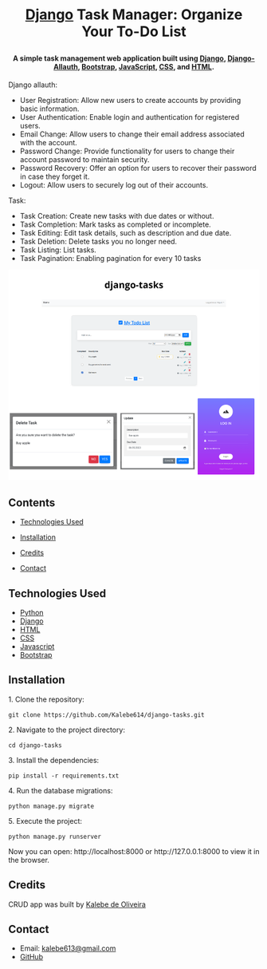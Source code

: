 # <p align="center">[Django] Task Manager: Organize Your To-Do List</p>

[django-allauth]: https://django-allauth.readthedocs.io/en/latest/

[django]: https://docs.djangoproject.com/en/4.2/

[python]: https://docs.python.org/3/

[html]: https://developer.mozilla.org/en-US/docs/Web/HTML

[css]: https://developer.mozilla.org/en-US/docs/Web/CSS

[javascript]: https://developer.mozilla.org/en-US/docs/Web/JavaScript

[bootstrap]: https://getbootstrap.com/

[my_github]: https://github.com/Kalebe614

#### <p align="center">A simple task management web application built using [Django], [Django-Allauth], [Bootstrap], [JavaScript], [CSS], and [HTML].

Django allauth:

- User Registration: Allow new users to create accounts by providing basic information.
- User Authentication: Enable login and authentication for registered users.
- Email Change: Allow users to change their email address associated with the account.
- Password Change: Provide functionality for users to change their account password to maintain security.
- Password Recovery: Offer an option for users to recover their password in case they forget it.
- Logout: Allow users to securely log out of their accounts.</p>

Task:

- Task Creation: Create new tasks with due dates or without.
- Task Completion: Mark tasks as completed or incomplete.
- Task Editing: Edit task details, such as description and due date.
- Task Deletion: Delete tasks you no longer need.
- Task Listing: List tasks.
- Task Pagination: Enabling pagination for every 10 tasks

![Img_Project](tasks.png)



## Contents

- [Technologies Used](#technologies-used)

- [Installation](#installation)

- [Credits](#credits)

- [Contact](#contact)

## Technologies Used

- [Python][python]
- [Django][django]
- [HTML][html]
- [CSS][css]
- [Javascript][javascript]
- [Bootstrap][bootstrap]

## Installation

<p>1. Clone the repository:

```
git clone https://github.com/Kalebe614/django-tasks.git
```

</p>

<p>
2. Navigate to the project directory:

```
cd django-tasks
```
</p> 
 
<p>
3. Install the dependencies:

```
pip install -r requirements.txt
```
</p>
<p>
4. Run the database migrations:

```
python manage.py migrate
```
</p>
<p>
5. Execute the project:

```
python manage.py runserver
```
</p>
<p>
Now you can open: http://localhost:8000 or http://127.0.0.1:8000 to view it in the browser.
</p>

## Credits
CRUD app was built by [Kalebe de Oliveira][my_github]

## Contact
- Email: <a ref="mailto:kalebe613@gmail.com">kalebe613@gmail.com</a>
- [GitHub](https://github.com/Kalebe614)

